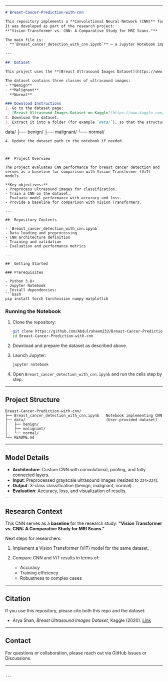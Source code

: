 
---

```markdown
# Breast-Cancer-Prediction-with-cnn

This repository implements a **Convolutional Neural Network (CNN)** for breast cancer MRI/ultrasound prediction.  
It was developed as part of the research project:  
**"Vision Transformer vs. CNN: A Comparative Study for MRI Scans."**

The main file is:
- **`Breast_cancer_detection_with_cnn.ipynb`** — a Jupyter Notebook implementing data loading, preprocessing, CNN training, and evaluation.

---

##  Dataset

This project uses the **[Breast Ultrasound Images Dataset](https://www.kaggle.com/datasets/aryashah2k/breast-ultrasound-images-dataset)** by *Arya Shah* (Kaggle).  

The dataset contains three classes of ultrasound images:
- **Benign**  
- **Malignant**  
- **Normal**  

### Download Instructions
1. Go to the dataset page:  
   [Breast Ultrasound Images Dataset on Kaggle](https://www.kaggle.com/datasets/aryashah2k/breast-ultrasound-images-dataset)
2. Download the dataset.
3. Extract it into a folder (for example `data/`), so that the structure looks like:
```

data/
├── benign/
├── malignant/
└── normal/

````
4. Update the dataset path in the notebook if needed.

---

##  Project Overview

The project evaluates CNN performance for breast cancer detection and serves as a baseline for comparison with Vision Transformer (ViT) models.

**Key objectives:**
- Preprocess ultrasound images for classification.
- Train a CNN on the dataset.
- Evaluate model performance with accuracy and loss.
- Provide a baseline for comparison with Vision Transformers.

---

##  Repository Contents

- `Breast_cancer_detection_with_cnn.ipynb`  
- Data loading and preprocessing  
- CNN architecture definition  
- Training and validation  
- Evaluation and performance metrics  

---

##  Getting Started

### Prerequisites

- Python 3.8+  
- Jupyter Notebook  
- Install dependencies:
```bash
pip install torch torchvision numpy matplotlib
````

### Running the Notebook

1. Clone the repository:

   ```bash
   git clone https://github.com/Abdulraheem232/Breast-Cancer-Prediction-with-cnn.git
   cd Breast-Cancer-Prediction-with-cnn
   ```

2. Download and prepare the dataset as described above.

3. Launch Jupyter:

   ```bash
   jupyter notebook
   ```

4. Open `Breast_cancer_detection_with_cnn.ipynb` and run the cells step by step.

---

## Project Structure

```
Breast-Cancer-Prediction-with-cnn/
├── Breast_cancer_detection_with_cnn.ipynb   Notebook implementing CNN
├── data/                                    (User-provided dataset)
│   ├── benign/
│   ├── malignant/
│   └── normal/
└── README.md
```

---

## Model Details

* **Architecture**: Custom CNN with convolutional, pooling, and fully connected layers.
* **Input**: Preprocessed grayscale ultrasound images (resized to `224×224`).
* **Output**: 3-class classification (benign, malignant, normal).
* **Evaluation**: Accuracy, loss, and visualization of results.

---

## Research Context

This CNN serves as a **baseline** for the research study:
**"Vision Transformer vs. CNN: A Comparative Study for MRI Scans."**

Next steps for researchers:

1. Implement a Vision Transformer (ViT) model for the same dataset.
2. Compare CNN and ViT results in terms of:

   * Accuracy
   * Training efficiency
   * Robustness to complex cases

---

## Citation

If you use this repository, please cite both this repo and the dataset:

* Arya Shah, *Breast Ultrasound Images Dataset*, Kaggle (2020).
  [Link](https://www.kaggle.com/datasets/aryashah2k/breast-ultrasound-images-dataset)

---

## Contact

For questions or collaboration, please reach out via GitHub Issues or Discussions.

---

```

---

```
